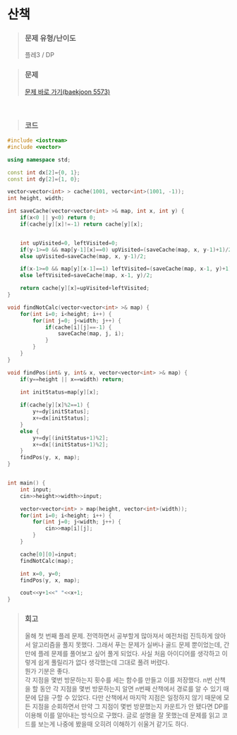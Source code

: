 산책
====

>### 문제 유형/난이도
>플레3 / DP

>### 문제
> <a href="https://www.acmicpc.net/problem/5573">문제 바로 가기(baekjoon 5573)</a>

<br/>

>### 코드
```C++
#include <iostream>
#include <vector>

using namespace std;

const int dx[2]={0, 1};
const int dy[2]={1, 0};

vector<vector<int> > cache(1001, vector<int>(1001, -1));
int height, width;

int saveCache(vector<vector<int> >& map, int x, int y) {
    if(x<0 || y<0) return 0;
    if(cache[y][x]!=-1) return cache[y][x];


    int upVisited=0, leftVisited=0;
    if(y-1>=0 && map[y-1][x]==0) upVisited=(saveCache(map, x, y-1)+1)/2;
    else upVisited=saveCache(map, x, y-1)/2;

    if(x-1>=0 && map[y][x-1]==1) leftVisited=(saveCache(map, x-1, y)+1)/2;
    else leftVisited=saveCache(map, x-1, y)/2;

    return cache[y][x]=upVisited+leftVisited;
}

void findNotCalc(vector<vector<int> >& map) {
    for(int i=0; i<height; i++) {
        for(int j=0; j<width; j++) {
            if(cache[i][j]==-1) {
                saveCache(map, j, i);
            }
        }
    }
}

void findPos(int& y, int& x, vector<vector<int> >& map) {
    if(y==height || x==width) return;

    int initStatus=map[y][x];
    
    if(cache[y][x]%2==1) {
        y+=dy[initStatus];
        x+=dx[initStatus];
    }
    else {
        y+=dy[(initStatus+1)%2];
        x+=dx[(initStatus+1)%2];
    }
    findPos(y, x, map);
}


int main() {
    int input;
    cin>>height>>width>>input;

    vector<vector<int> > map(height, vector<int>(width));
    for(int i=0; i<height; i++) {
        for(int j=0; j<width; j++) {
            cin>>map[i][j];
        }
    }

    cache[0][0]=input;
    findNotCalc(map);

    int x=0, y=0;
    findPos(y, x, map);

    cout<<y+1<<" "<<x+1;
}
```

>### 회고
>올해 첫 번째 플레 문제. 전역하면서 공부할게 많아져서 예전처럼 진득하게 앉아서 알고리즘을 풀지 못했다. 그래서 푸는 문제가 실버나 골드 문제 뿐이었는데, 간만에 플레 문제를 풀어보고 싶어 풀게 되었다. 사실 처음 아이디어를 생각하고 이렇게 쉽게 풀릴리가 없다 생각했는데 그대로 풀려 버렸다.  
뭔가 기분은 좋다.  
각 지점을 몇번 방문하는지 횟수를 세는 함수를 만들고 이를 저장했다. n번 산책을 할 동안 각 지점을 몇번 방문하는지 알면 n번째 산책에서 경로를 알 수 있기 때문에 답을 구할 수 있었다. 다만 산책에서 마지막 지점은 일정하지 않기 때문에 모든 지점을 순회하면서 만약 그 지점이 몇번 방문했는지 카운트가 안 됐다면 DP를 이용해 이를 알아내는 방식으로 구했다. 글로 설명을 잘 못했는데 문제를 읽고 코드를 보는게 나중에 봤을때 오히려 이해하기 쉬울거 같기도 하다.  
